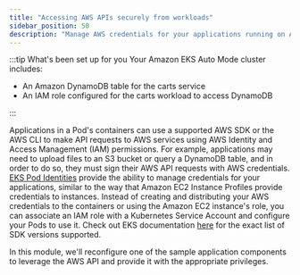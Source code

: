 ```yaml
---
title: "Accessing AWS APIs securely from workloads"
sidebar_position: 50
description: "Manage AWS credentials for your applications running on Amazon Elastic Kubernetes Service with EKS Pod Identity."
---
```


:::tip What's been set up for you
Your Amazon EKS Auto Mode cluster includes:

- An Amazon DynamoDB table for the carts service
- An IAM role configured for the carts workload to access DynamoDB

:::

Applications in a Pod's containers can use a supported AWS SDK or the AWS CLI to make API requests to AWS services using AWS Identity and Access Management (IAM) permissions. For example, applications may need to upload files to an S3 bucket or query a DynamoDB table, and in order to do so, they must sign their AWS API requests with AWS credentials. [EKS Pod Identities](https://docs.aws.amazon.com/eks/latest/userguide/pod-identities.html) provide the ability to manage credentials for your applications, similar to the way that Amazon EC2 Instance Profiles provide credentials to instances. Instead of creating and distributing your AWS credentials to the containers or using the Amazon EC2 instance's role, you can associate an IAM role with a Kubernetes Service Account and configure your Pods to use it. Check out EKS documentation [here](https://docs.aws.amazon.com/eks/latest/userguide/pod-id-minimum-sdk.html) for the exact list of SDK versions supported.

In this module, we'll reconfigure one of the sample application components to leverage the AWS API and provide it with the appropriate privileges.
